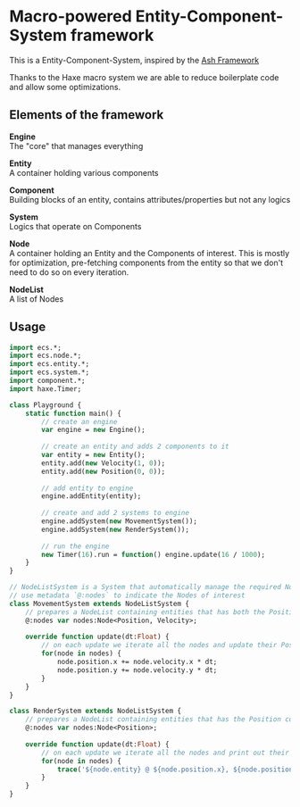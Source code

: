 # Macro-powered Entity-Component-System framework

This is a Entity-Component-System, inspired by the [Ash Framework](http://www.ashframework.org/)

Thanks to the Haxe macro system we are able to reduce boilerplate code and allow some optimizations.

## Elements of the framework

**Engine**  
The "core" that manages everything

**Entity**  
A container holding various components

**Component**  
Building blocks of an entity, contains attributes/properties but not any logics

**System**  
Logics that operate on Components

**Node**  
A container holding an Entity and the Components of interest.
This is mostly for optimization, pre-fetching components from the entity so that we don't need to do so on every iteration.

**NodeList**  
A list of Nodes

## Usage

```haxe
import ecs.*;
import ecs.node.*;
import ecs.entity.*;
import ecs.system.*;
import component.*;
import haxe.Timer;

class Playground {
	static function main() {
		// create an engine
		var engine = new Engine();
		
		// create an entity and adds 2 components to it
		var entity = new Entity();
		entity.add(new Velocity(1, 0));
		entity.add(new Position(0, 0));
		
		// add entity to engine
		engine.addEntity(entity);
		
		// create and add 2 systems to engine
		engine.addSystem(new MovementSystem());
		engine.addSystem(new RenderSystem());
		
		// run the engine
		new Timer(16).run = function() engine.update(16 / 1000);
	}
}

// NodeListSystem is a System that automatically manage the required NodeList
// use metadata `@:nodes` to indicate the Nodes of interest
class MovementSystem extends NodeListSystem {
	// prepares a NodeList containing entities that has both the Position and Velocity components
	@:nodes var nodes:Node<Position, Velocity>;
	
	override function update(dt:Float) {
		// on each update we iterate all the nodes and update their Position components
		for(node in nodes) {
			node.position.x += node.velocity.x * dt;
			node.position.y += node.velocity.y * dt;
		}
	}
}

class RenderSystem extends NodeListSystem {
	// prepares a NodeList containing entities that has the Position component
	@:nodes var nodes:Node<Position>;
	
	override function update(dt:Float) {
		// on each update we iterate all the nodes and print out their positions on screen
		for(node in nodes) {
			trace('${node.entity} @ ${node.position.x}, ${node.position.y}');
		}
	}
}
```